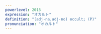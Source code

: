 ```yaml
---
powerlevel: 2015
expression: "オカルト"
definition: "(adj-na,adj-no) occult; (P)"
pronunciation: "オカルト"
---
```

